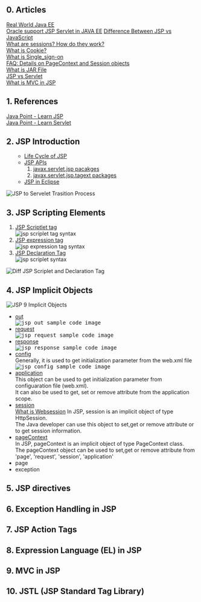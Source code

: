## 0. Articles
[Real World Java EE](https://real-world-java-ee.zeef.com/arjan.tijms)\
[Oracle support JSP Servlet in JAVA EE](www.oracle.com/technetwork/java/javaee/tech/index.html)
[Difference Between JSP vs JavaScript](https://www.educba.com/jsp-vs-javascript/)\
[What are sessions? How do they work?](https://stackoverflow.com/questions/3804209/what-are-sessions-how-do-they-work)\
[What is Cookie?](http://www.whatarecookies.com/)\
[What is Single_sign-on](https://en.wikipedia.org/wiki/Single_sign-on)\
[FAQ: Details on PageContext and Session objects](https://www.udemy.com/course/jsp-tutorial/learn/lecture/6081918#overview)\
[What is JAR File](https://www.geeksforgeeks.org/jar-files-java/)\
[JSP vs Servlet](https://www.quora.com/What-is-the-difference-between-Java-servlets-and-JSP)\
[What is MVC in JSP](https://www.javatpoint.com/MVC-in-jsp)

## 1. References
[Java Point - Learn JSP](https://www.javatpoint.com/jsp-tutorial)\
[Java Point - Learn Servlet](https://www.javatpoint.com/servlet-tutorial)

## 2. JSP Introduction
<ol>
  <ul>
    <li><a href="https://www.javatpoint.com/jsp-tutorial">Life Cycle of JSP</a></li>
    <li><a href="https://www.javatpoint.com/jsp-api">JSP APIs</a>
      <ol>
        <li><a href="https://docs.oracle.com/javaee/7/api/javax/servlet/jsp/package-summary.html">javax.servlet.jsp pacakges</a></li>
        <li><a href="https://tomcat.apache.org/tomcat-7.0-doc/jspapi/javax/servlet/jsp/tagext/package-summary.html">javax.servlet.jsp.tagext packages</a></li>
      </ol>
    </li>
    <li><a href="https://www.javatpoint.com/creating-jsp-in-eclipse-ide">JSP in Eclipse</a></li>
  </ul>
</ol>

![JSP to Servelet Trasition Process](https://github.com/Blackdog-Programmer/JSP-Servlet/blob/master/reference/JSP-Fundamentals/JSP-to-Servlet-Transition.png)

## 3. JSP Scripting Elements
<ol>
  <li><a href="https://www.javatpoint.com/jsp-scriptlet-tag">JSP Scriptlet tag</a></li>
  <img src="https://github.com/Blackdog-Programmer/JSP-Servlet/blob/master/reference/JSP-Fundamentals/jsp_scriplet_tag_syntax.png" alt="jsp scriplet tag syntax">
  <li><a href="https://www.javatpoint.com/jsp-expression-tag">JSP expression tag</a></li>
  <img src="https://github.com/Blackdog-Programmer/JSP-Servlet/blob/master/reference/JSP-Fundamentals/jsp_expression_tag_syntax.png" alt="jsp expression tag syntax">
  <li><a href="https://www.javatpoint.com/jsp-declaration-tag">JSP Declaration Tag</a></li>
  <img src="https://github.com/Blackdog-Programmer/JSP-Servlet/blob/master/reference/JSP-Fundamentals/jsp_declaration_tag_syntax.png" alt="jsp scriplet syntax">  
</ol>

![Diff JSP Scriplet and Declaration Tag](https://github.com/Blackdog-Programmer/JSP-Servlet/blob/master/reference/JSP-Fundamentals/Diff_JSP_Scriplet_Delcaration_Tag.png)

## 4. JSP Implicit Objects

![JSP 9 Implicit Objects](https://github.com/Blackdog-Programmer/JSP-Servlet/blob/master/reference/Implicit-Objects/JSP_9_Implicit_Objects.png)

<ul>
  <li><a href="https://www.javatpoint.com/jsp-implicit-objects">out</a></li>
    <kbd>
      <img src="https://github.com/Blackdog-Programmer/JSP-Servlet/blob/master/reference/Implicit-Objects/jsp-implicit-object-out-sample-code.png" alt="jsp out sample code image">
    </kbd>  
  <li><a href="https://www.javatpoint.com/request-implicit-object">request</a></li>
    <kbd>
      <img src="https://github.com/Blackdog-Programmer/JSP-Servlet/blob/master/reference/Implicit-Objects/jsp-implicit-object-request-sample-code.png" alt="jsp request sample code image">
    </kbd>
  <li><a href="https://www.javatpoint.com/response-implicit-object">response<a></li>
    <kbd>
      <img src="https://github.com/Blackdog-Programmer/JSP-Servlet/blob/master/reference/Implicit-Objects/jsp-implicit-object-response-sample-code.png" alt="jsp response sample code image">
    </kbd>
  <li><a href="https://www.javatpoint.com/config-implicit-object">config</a></li>
    Generally, it is used to get initialization parameter from the web.xml file<br/>
    <kbd>
      <img src="https://github.com/Blackdog-Programmer/JSP-Servlet/blob/master/reference/Implicit-Objects/jsp-implicit-object-config-sample-code.png" alt="jsp config sample code image">
    </kbd>
  <li><a href="https://www.javatpoint.com/application-implicit-object">application</a></li>
    This object can be used to get initialization parameter from configuaration file (web.xml).<br/>
    It can also be used to get, set or remove attribute from the application scope.<br/>
  <li><a href="https://www.javatpoint.com/session-implicit-object">session</a></li>
    <a href="https://www.computerhope.com/jargon/s/session.htm">What is Websession</a></li>
    In JSP, session is an implicit object of type HttpSession.<br/>
    The Java developer can use this object to set,get or remove attribute or to get session information.<br/>
  <li><a href="https://www.javatpoint.com/pageContext-implicit-object">pageContext</a></li>
  In JSP, pageContext is an implicit object of type PageContext class.</br>
  The pageContext object can be used to set,get or remove attribute from 'page', 'request', 'session', 'application'
  <li>page</li>
  <li>exception</li>
</ul>
  
## 5. JSP directives

## 6. Exception Handling in JSP

## 7. JSP Action Tags

## 8. Expression Language (EL) in JSP

## 9. MVC in JSP

## 10. JSTL (JSP Standard Tag Library)
